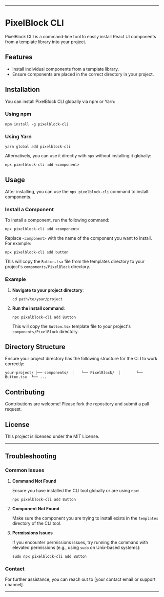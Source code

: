 * * *

PixelBlock CLI
==============

PixelBlock CLI is a command-line tool to easily install React UI components from a template library into your project.


Features
--------

* Install individual components from a template library.
* Ensure components are placed in the correct directory in your project.


Installation
------------

You can install PixelBlock CLI globally via npm or Yarn:

### Using npm

`npm install -g pixelblock-cli` 


### Using Yarn

`yarn global add pixelblock-cli` 

Alternatively, you can use it directly with `npx` without installing it globally:

`npx pixelblock-cli add <component>` 


Usage
-----

After installing, you can use the `npx pixelblock-cli` command to install components.


### Install a Component

To install a component, run the following command:

`npx pixelblock-cli add <component>` 

Replace `<component>` with the name of the component you want to install. For example:

`npx pixelblock-cli add button` 

This will copy the `Button.tsx` file from the templates directory to your project's `components/PixelBlock` directory.


### Example


1.  **Navigate to your project directory**:
    
    `cd path/to/your/project` 

    
2.  **Run the install command**:
    
    `npx pixelblock-cli add Button` 
    
    This will copy the `Button.tsx` template file to your project's `components/PixelBlock` directory.
    

Directory Structure
-------------------

Ensure your project directory has the following structure for the CLI to work correctly:

`your-project/
├── components/ 
│   └── PixelBlock/ 
│       └── Button.tsx 
└── ...`



Contributing
------------

Contributions are welcome! Please fork the repository and submit a pull request.


License
-------

This project is licensed under the MIT License.

* * *


Troubleshooting
---------------


### Common Issues

1.  **Command Not Found**
    
    Ensure you have installed the CLI tool globally or are using `npx`:
    
    `npx pixelblock-cli add Button` 
    

2.  **Component Not Found**
    
    Make sure the component you are trying to install exists in the `templates` directory of the CLI tool.
    

3.  **Permissions Issues**
    
    If you encounter permissions issues, try running the command with elevated permissions (e.g., using `sudo` on Unix-based systems):
    
    `sudo npx pixelblock-cli add Button` 
    


### Contact

For further assistance, you can reach out to \[your contact email or support channel\].

* * *
